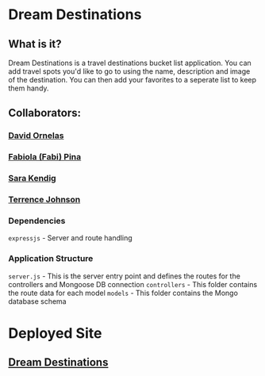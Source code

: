 # Dream Destinations

## What is it?
Dream Destinations is a travel destinations bucket list application. You can add travel spots you'd like to go to using the name, description and image of the destination. You can then add your favorites to a seperate list to keep them handy.

## Collaborators:
### [David Ornelas](http://linkedin.com/in/davidornelas-engineer)
### [Fabiola (Fabi) Pina](https://www.linkedin.com/in/fabiolampina/)
### [Sara Kendig](https://www.linkedin.com/in/sarakendig/)
### [Terrence Johnson](https://www.linkedin.com/in/terrence-c-johnson2/)

### Dependencies
`expressjs` - Server and route handling

### Application Structure
`server.js` - This is the server entry point and defines the routes for the controllers and Mongoose DB connection 
`controllers` - This folder contains the route data for each model
`models` - This folder contains the Mongo database schema

# Deployed Site
## [Dream Destinations](https://mern-destinations.herokuapp.com/) 
